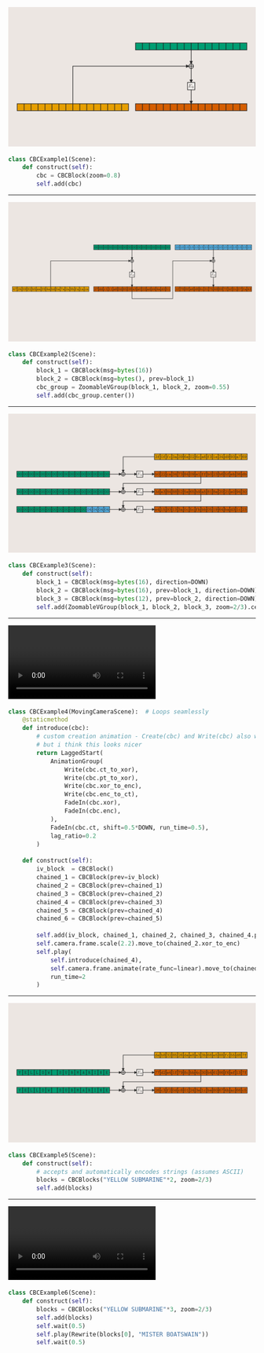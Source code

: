 
![CBCExample1](examples/renders/CBCExample1_ManimCE_v0.17.3.png)

```python
class CBCExample1(Scene):
    def construct(self):
        cbc = CBCBlock(zoom=0.8)
        self.add(cbc)
```

-----

![CBCExample2](examples/renders/CBCExample2_ManimCE_v0.17.3.png)

```python
class CBCExample2(Scene):
    def construct(self):
        block_1 = CBCBlock(msg=bytes(16))
        block_2 = CBCBlock(msg=bytes(), prev=block_1)
        cbc_group = ZoomableVGroup(block_1, block_2, zoom=0.55)
        self.add(cbc_group.center())
```

-----

![CBCExample3](examples/renders/CBCExample3_ManimCE_v0.17.3.png)

```python
class CBCExample3(Scene):
    def construct(self):
        block_1 = CBCBlock(msg=bytes(16), direction=DOWN)
        block_2 = CBCBlock(msg=bytes(16), prev=block_1, direction=DOWN)
        block_3 = CBCBlock(msg=bytes(12), prev=block_2, direction=DOWN)
        self.add(ZoomableVGroup(block_1, block_2, block_3, zoom=2/3).center())
```

-----

![CBCExample4](examples/renders/CBCExample4.mp4)

```python
class CBCExample4(MovingCameraScene):  # Loops seamlessly
    @staticmethod
    def introduce(cbc):
        # custom creation animation - Create(cbc) and Write(cbc) also work,
        # but i think this looks nicer
        return LaggedStart(
            AnimationGroup(    
                Write(cbc.ct_to_xor),    
                Write(cbc.pt_to_xor),
                Write(cbc.xor_to_enc),
                Write(cbc.enc_to_ct),
                FadeIn(cbc.xor),
                FadeIn(cbc.enc),
            ),
            FadeIn(cbc.ct, shift=0.5*DOWN, run_time=0.5),
            lag_ratio=0.2
        )

    def construct(self):
        iv_block  = CBCBlock()
        chained_1 = CBCBlock(prev=iv_block)
        chained_2 = CBCBlock(prev=chained_1)
        chained_3 = CBCBlock(prev=chained_2)
        chained_4 = CBCBlock(prev=chained_3)
        chained_5 = CBCBlock(prev=chained_4)
        chained_6 = CBCBlock(prev=chained_5)

        self.add(iv_block, chained_1, chained_2, chained_3, chained_4.pt, chained_5.pt, chained_6.pt)
        self.camera.frame.scale(2.2).move_to(chained_2.xor_to_enc)
        self.play(
            self.introduce(chained_4),
            self.camera.frame.animate(rate_func=linear).move_to(chained_3.xor_to_enc),
            run_time=2
        )
```

-----

![CBCExample5](examples/renders/CBCExample5_ManimCE_v0.17.3.png)

```python
class CBCExample5(Scene):
    def construct(self):
        # accepts and automatically encodes strings (assumes ASCII)
        blocks = CBCBlocks("YELLOW SUBMARINE"*2, zoom=2/3)
        self.add(blocks)
```

-----

![CBCExample6](examples/renders/CBCExample6.mp4)

```python
class CBCExample6(Scene):
    def construct(self):
        blocks = CBCBlocks("YELLOW SUBMARINE"*3, zoom=2/3)
        self.add(blocks)
        self.wait(0.5)
        self.play(Rewrite(blocks[0], "MISTER BOATSWAIN"))
        self.wait(0.5)
```
